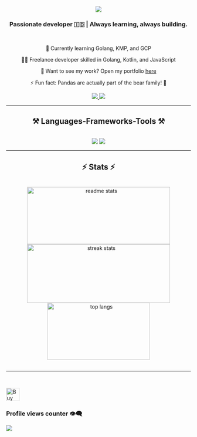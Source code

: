 <h1 align="center">
    <img src="https://readme-typing-svg.herokuapp.com/?font=Righteous&size=35&center=true&vCenter=true&width=500&height=70&duration=4000&lines=Hi+There!+👋;+I'm+Aditya!;" />
</h1>

<h3 align="center">Passionate developer 🇮🇩 | Always learning, always building.</h3>

<br/>

<div align="center">
 
🌱 Currently learning Golang, KMP, and GCP

👨‍💻 Freelance developer skilled in Golang, Kotlin, and JavaScript

💬 Want to see my work? Open my portfolio [here](https://adityaas.com/portfolio)

⚡ Fun fact: Pandas are actually part of the bear family! 🐼

 </div>
 
<div align="center"> 
  <a href="mailto:adityaayatusy@gmail.com">
    <img src="https://img.shields.io/badge/Gmail-333333?style=for-the-badge&logo=gmail&logoColor=red" />
  </a>
  
  <a href="https://www.linkedin.com/in/adityaas" target="_blank">
    <img src="https://img.shields.io/badge/LinkedIn-0077B5?style=for-the-badge&logo=linkedin&logoColor=white" target="_blank" />
  </a>
</div>

 <hr/>
 
<h2 align="center">⚒️ Languages-Frameworks-Tools ⚒️</h2>
<br/>
<div align="center">
    <img src="https://skillicons.dev/icons?i=vue,react,bootstrap,mui,html,css,vscode,github,figma,tailwind,git" />
    <img src="https://skillicons.dev/icons?i=go,kotlin,nodejs,python,javascript,typescript,firebase,mongodb,java,nextjs,nuxtjs,postgres,mysql" /><br>
</div>
<hr/>

<h2 align="center">⚡ Stats ⚡</h2>
<br>
<div align="center">
    <img width=390 height=156 src="https://github-readme-stats-salesp07.vercel.app/api?username=xorvus&count_private=true&show_icons=true&theme=react&rank_icon=github&border_radius=10" alt="readme stats" />
    <img width=390 height=160 src="https://github-readme-streak-stats-salesp07.vercel.app/?user=xorvus&count_private=true&theme=react&border_radius=10" alt="streak stats"/>
    <img width=280 height=155 src="https://github-readme-stats-salesp07.vercel.app/api/top-langs/?username=xorvus&hide=HTML&langs_count=8&layout=compact&theme=react&border_radius=10&size_weight=0.5&count_weight=0.5&exclude_repo=github-readme-stats" alt="top langs" />
</div>

<br/>

<hr/>

<br/>

<a href='https://ko-fi.com/M4M11F112J' target='_blank'><img height='36' style='border:0px;height:36px;' src='https://storage.ko-fi.com/cdn/kofi1.png?v=6' border='0' alt='Buy Me a Coffee at ko-fi.com' /></a>
### Profile views counter 👁️‍🗨️
<a href="https://u8views.com/github/xorvus"><img src="https://u8views.com/api/v1/github/profiles/91242949/views/day-week-month-total-count.svg"></a>
